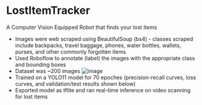 # LostItemTracker
A Computer Vision Equipped Robot that finds your lost items

- Images were web scraped using BeautifulSoup (bs4) - classes scraped include backpacks, travel baggage, phones, water bottles, wallets, purses, and other commonly forgotten items
- Used Roboflow to annotate (label) the images with the appropriate class and bounding boxes
- Dataset was ~200 images
![image](https://github.com/user-attachments/assets/e2e234f0-6937-4b4e-98d8-f72cec9a62e0)
- Trained on a YOLO11 model for 70 epoches (precision-recall curves, loss curves, and validation/test results shown below)
- Exported model as tflite and ran real-time inference on video scanning for lost items
 
